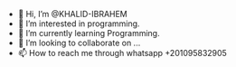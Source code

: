- 👋 Hi, I’m @KHALID-IBRAHEM
- 👀 I’m interested in programming.
- 🌱 I’m currently learning Programming.
- 💞️ I’m looking to collaborate on ...
- 📫 How to reach me through whatsapp +201095832905

<!---
KHALID-IBRAHEM/KHALID-IBRAHEM is a ✨ special ✨ repository because its `README.md` (this file) appears on your GitHub profile.
You can click the Preview link to take a look at your changes.
--->
